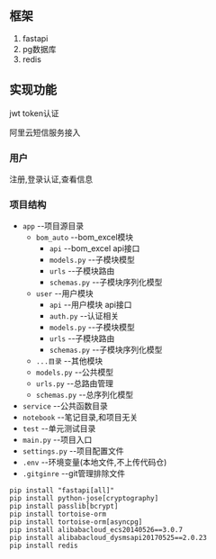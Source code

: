 ## 框架
1. fastapi
2. pg数据库
3. redis
## 实现功能
jwt token认证

阿里云短信服务接入
### 用户

注册,登录认证,查看信息

### 项目结构

* `app`  --项目源目录
  * `bom_auto` --bom_excel模块
      * `api` --bom_excel api接口
      * `models.py` --子模块模型
      * `urls` --子模块路由
      * `schemas.py` --子模块序列化模型
  * `user` --用户模块
      * `api` --用户模块 api接口
      * `auth.py` --认证相关
      * `models.py` --子模块模型
      * `urls` --子模块路由
      * `schemas.py` --子模块序列化模型
  * `...目录` --其他模块
  * `models.py` --公共模型
  * `urls.py` --总路由管理
  * `schemas.py` --总序列化模型
* `service` --公共函数目录
* `notebook` --笔记目录,和项目无关
* `test` --单元测试目录
* `main.py` --项目入口
* `settings.py` --项目配置文件
* `.env` --环境变量(本地文件,不上传代码仓)
* `.gitginre` --git管理排除文件

```shell
pip install "fastapi[all]"
pip install python-jose[cryptography]
pip install passlib[bcrypt]
pip install tortoise-orm
pip install tortoise-orm[asyncpg]
pip install alibabacloud_ecs20140526==3.0.7
pip install alibabacloud_dysmsapi20170525==2.0.23
pip install redis
```